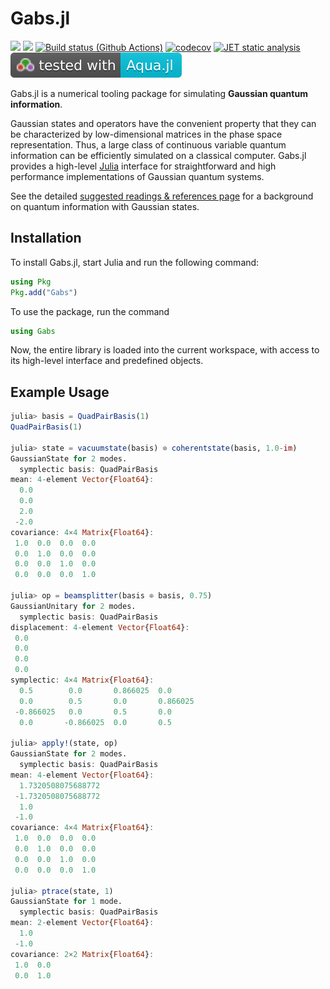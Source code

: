 # Gabs.jl

[![](https://img.shields.io/badge/docs-stable-blue.svg)](https://QuantumSavory.github.io/Gabs.jl/stable)
[![](https://img.shields.io/badge/docs-dev-lightblue.svg)](https://QuantumSavory.github.io/Gabs.jl/dev)
[![Build status (Github Actions)](https://github.com/QuantumSavory/Gabs.jl/workflows/CI/badge.svg)](https://github.com/QuantumSavory/Gabs.jl/actions)
[![codecov](https://codecov.io/github/QuantumSavory/Gabs.jl/graph/badge.svg?token=JWMOD4FY6P)](https://codecov.io/github/QuantumSavory/Gabs.jl)
[![JET static analysis](https://img.shields.io/badge/%F0%9F%9B%A9%EF%B8%8F_tested_with-JET.jl-233f9a)](https://github.com/aviatesk/JET.jl)
[![Aqua QA](https://raw.githubusercontent.com/JuliaTesting/Aqua.jl/master/badge.svg)](https://github.com/JuliaTesting/Aqua.jl)

Gabs.jl is a numerical tooling package for simulating **Gaussian quantum information**.

Gaussian states and operators have the convenient property that they can be
characterized by low-dimensional matrices in the phase space representation.
Thus, a large class of continuous variable quantum information can be efficiently
simulated on a classical computer. Gabs.jl provides a high-level [Julia](https://julialang.org) interface for straightforward and high performance implementations of Gaussian quantum systems.

See the detailed [suggested readings & references page](https://QuantumSavory.github.io/Gabs.jl/dev/bibliography/) for a background on quantum information with Gaussian states.

## Installation

To install Gabs.jl, start Julia and run the following command:

```julia
using Pkg
Pkg.add("Gabs")
```
To use the package, run the command

```julia
using Gabs
```

Now, the entire library is loaded into the current workspace, with access to its
high-level interface and predefined objects.

## Example Usage

```julia
julia> basis = QuadPairBasis(1)
QuadPairBasis(1)

julia> state = vacuumstate(basis) ⊗ coherentstate(basis, 1.0-im)
GaussianState for 2 modes.
  symplectic basis: QuadPairBasis
mean: 4-element Vector{Float64}:
  0.0
  0.0
  2.0
 -2.0
covariance: 4×4 Matrix{Float64}:
 1.0  0.0  0.0  0.0
 0.0  1.0  0.0  0.0
 0.0  0.0  1.0  0.0
 0.0  0.0  0.0  1.0

julia> op = beamsplitter(basis ⊕ basis, 0.75)
GaussianUnitary for 2 modes.
  symplectic basis: QuadPairBasis
displacement: 4-element Vector{Float64}:
 0.0
 0.0
 0.0
 0.0
symplectic: 4×4 Matrix{Float64}:
  0.5        0.0       0.866025  0.0
  0.0        0.5       0.0       0.866025
 -0.866025   0.0       0.5       0.0
  0.0       -0.866025  0.0       0.5

julia> apply!(state, op)
GaussianState for 2 modes.
  symplectic basis: QuadPairBasis
mean: 4-element Vector{Float64}:
  1.7320508075688772
 -1.7320508075688772
  1.0
 -1.0
covariance: 4×4 Matrix{Float64}:
 1.0  0.0  0.0  0.0
 0.0  1.0  0.0  0.0
 0.0  0.0  1.0  0.0
 0.0  0.0  0.0  1.0

julia> ptrace(state, 1)
GaussianState for 1 mode.
  symplectic basis: QuadPairBasis
mean: 2-element Vector{Float64}:
  1.0
 -1.0
covariance: 2×2 Matrix{Float64}:
 1.0  0.0
 0.0  1.0
```
